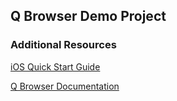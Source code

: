 ## Q Browser Demo Project

### Additional Resources

[iOS Quick Start Guide](http://www.infineadev.com/qbrowser/IPC-QuantumBrowser-iOS-QuickStartGuide-R1.0.pdf)

[Q Browser Documentation](http://www.infineadev.com/qbrowser/docs/)

